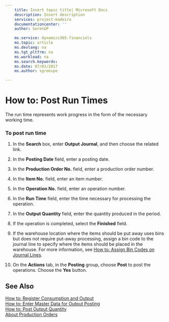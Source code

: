 ```yaml
---
    title: Insert topic title| Microsoft Docs
    description: Insert description
    services: project-madeira
    documentationcenter: ''
    author: SorenGP

    ms.service: dynamics365-financials
    ms.topic: article
    ms.devlang: na
    ms.tgt_pltfrm: na
    ms.workload: na
    ms.search.keywords:
    ms.date: 07/01/2017
    ms.author: sgroespe

---
```

# How to: Post Run Times
The run time represents work progress in the form of the necessary working time.  
  
### To post run time  
  
1.  In the **Search** box, enter **Output Journal**, and then choose the related link.  
  
2.  In the **Posting Date** field, enter a posting date.  
  
3.  In the **Production Order No.** field, enter a production order number.  
  
4.  In the **Item No.** field, enter an item number.  
  
5.  In the **Operation No.** field, enter an operation number.  
  
6.  In the **Run Time** field, enter the time necessary for processing the operation.  
  
7.  In the **Output Quantity** field, enter the quantity produced in the period.  
  
8.  If the operation is completed, select the **Finished** field.  
  
9. If the warehouse location where the items should be put away uses bins but does not require put-away processing, assign a bin code to the journal line to specify where the items should be placed in the warehouse. For more information, see [How to: Assign Bin Codes on Journal Lines](../how-to-assign-bin-codes-on-journal-lines.md).  
  
10. On the **Actions** tab, in the **Posting** group, choose **Post** to post the operations. Choose the **Yes** button.  
  
## See Also  
 [How to: Register Consumption and Output](../how-to-register-consumption-and-output.md)   
 [How to: Enter Master Data for Output Posting](../how-to-enter-master-data-for-output-posting.md)   
 [How to: Post Output Quantity](../how-to-post-output-quantity.md)   
 [About Production Orders](../about-production-orders.md)